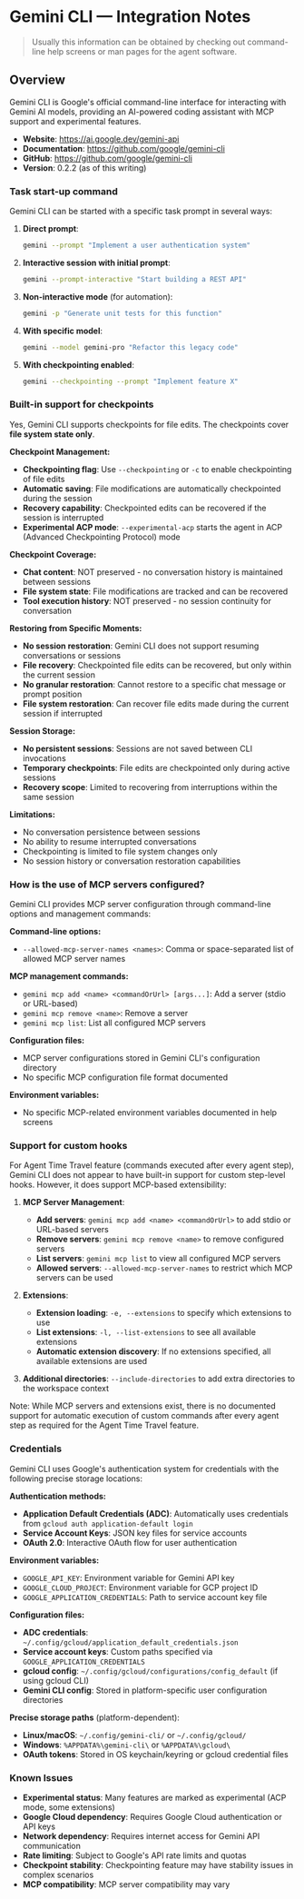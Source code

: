 # Gemini CLI — Integration Notes

> Usually this information can be obtained by checking out command-line help screens or man pages for the agent software.

## Overview

Gemini CLI is Google's official command-line interface for interacting with Gemini AI models, providing an AI-powered coding assistant with MCP support and experimental features.

- **Website**: <https://ai.google.dev/gemini-api>
- **Documentation**: <https://github.com/google/gemini-cli>
- **GitHub**: <https://github.com/google/gemini-cli>
- **Version**: 0.2.2 (as of this writing)

### Task start-up command

Gemini CLI can be started with a specific task prompt in several ways:

1. **Direct prompt**:

   ```bash
   gemini --prompt "Implement a user authentication system"
   ```

2. **Interactive session with initial prompt**:

   ```bash
   gemini --prompt-interactive "Start building a REST API"
   ```

3. **Non-interactive mode** (for automation):

   ```bash
   gemini -p "Generate unit tests for this function"
   ```

4. **With specific model**:

   ```bash
   gemini --model gemini-pro "Refactor this legacy code"
   ```

5. **With checkpointing enabled**:
   ```bash
   gemini --checkpointing --prompt "Implement feature X"
   ```

### Built-in support for checkpoints

Yes, Gemini CLI supports checkpoints for file edits. The checkpoints cover **file system state only**.

**Checkpoint Management:**

- **Checkpointing flag**: Use `--checkpointing` or `-c` to enable checkpointing of file edits
- **Automatic saving**: File modifications are automatically checkpointed during the session
- **Recovery capability**: Checkpointed edits can be recovered if the session is interrupted
- **Experimental ACP mode**: `--experimental-acp` starts the agent in ACP (Advanced Checkpointing Protocol) mode

**Checkpoint Coverage:**

- **Chat content**: NOT preserved - no conversation history is maintained between sessions
- **File system state**: File modifications are tracked and can be recovered
- **Tool execution history**: NOT preserved - no session continuity for conversation

**Restoring from Specific Moments:**

- **No session restoration**: Gemini CLI does not support resuming conversations or sessions
- **File recovery**: Checkpointed file edits can be recovered, but only within the current session
- **No granular restoration**: Cannot restore to a specific chat message or prompt position
- **File system restoration**: Can recover file edits made during the current session if interrupted

**Session Storage:**

- **No persistent sessions**: Sessions are not saved between CLI invocations
- **Temporary checkpoints**: File edits are checkpointed only during active sessions
- **Recovery scope**: Limited to recovering from interruptions within the same session

**Limitations:**

- No conversation persistence between sessions
- No ability to resume interrupted conversations
- Checkpointing is limited to file system changes only
- No session history or conversation restoration capabilities

### How is the use of MCP servers configured?

Gemini CLI provides MCP server configuration through command-line options and management commands:

**Command-line options:**

- `--allowed-mcp-server-names <names>`: Comma or space-separated list of allowed MCP server names

**MCP management commands:**

- `gemini mcp add <name> <commandOrUrl> [args...]`: Add a server (stdio or URL-based)
- `gemini mcp remove <name>`: Remove a server
- `gemini mcp list`: List all configured MCP servers

**Configuration files:**

- MCP server configurations stored in Gemini CLI's configuration directory
- No specific MCP configuration file format documented

**Environment variables:**

- No specific MCP-related environment variables documented in help screens

### Support for custom hooks

For Agent Time Travel feature (commands executed after every agent step), Gemini CLI does not appear to have built-in support for custom step-level hooks. However, it does support MCP-based extensibility:

1. **MCP Server Management**:
   - **Add servers**: `gemini mcp add <name> <commandOrUrl>` to add stdio or URL-based servers
   - **Remove servers**: `gemini mcp remove <name>` to remove configured servers
   - **List servers**: `gemini mcp list` to view all configured MCP servers
   - **Allowed servers**: `--allowed-mcp-server-names` to restrict which MCP servers can be used

2. **Extensions**:
   - **Extension loading**: `-e, --extensions` to specify which extensions to use
   - **List extensions**: `-l, --list-extensions` to see all available extensions
   - **Automatic extension discovery**: If no extensions specified, all available extensions are used

3. **Additional directories**: `--include-directories` to add extra directories to the workspace context

Note: While MCP servers and extensions exist, there is no documented support for automatic execution of custom commands after every agent step as required for the Agent Time Travel feature.

### Credentials

Gemini CLI uses Google's authentication system for credentials with the following precise storage locations:

**Authentication methods:**

- **Application Default Credentials (ADC)**: Automatically uses credentials from `gcloud auth application-default login`
- **Service Account Keys**: JSON key files for service accounts
- **OAuth 2.0**: Interactive OAuth flow for user authentication

**Environment variables:**

- `GOOGLE_API_KEY`: Environment variable for Gemini API key
- `GOOGLE_CLOUD_PROJECT`: Environment variable for GCP project ID
- `GOOGLE_APPLICATION_CREDENTIALS`: Path to service account key file

**Configuration files:**

- **ADC credentials**: `~/.config/gcloud/application_default_credentials.json`
- **Service account keys**: Custom paths specified via `GOOGLE_APPLICATION_CREDENTIALS`
- **gcloud config**: `~/.config/gcloud/configurations/config_default` (if using gcloud CLI)
- **Gemini CLI config**: Stored in platform-specific user configuration directories

**Precise storage paths** (platform-dependent):

- **Linux/macOS**: `~/.config/gemini-cli/` or `~/.config/gcloud/`
- **Windows**: `%APPDATA%\gemini-cli\` or `%APPDATA%\gcloud\`
- **OAuth tokens**: Stored in OS keychain/keyring or gcloud credential files

### Known Issues

- **Experimental status**: Many features are marked as experimental (ACP mode, some extensions)
- **Google Cloud dependency**: Requires Google Cloud authentication or API keys
- **Network dependency**: Requires internet access for Gemini API communication
- **Rate limiting**: Subject to Google's API rate limits and quotas
- **Checkpoint stability**: Checkpointing feature may have stability issues in complex scenarios
- **MCP compatibility**: MCP server compatibility may vary
